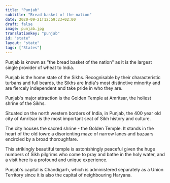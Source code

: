 ```yaml
---
title: "Punjab"
subtitle: "Bread basket of the nation"
date: 2020-09-21T12:59:23+02:00
draft: false
image: punjab.jpg
translationkey: "punjab"
id: "state"
layout: "state"
tags: ["States"] 
---
```


Punjab is known as "the bread basket of the nation" as it is the largest single provider of wheat to India.

Punjab is the home state of the Sikhs. Recognisable by their characteristic turbans and full beards, the Sikhs are India's most distinctive minority and are fiercely independent and take pride in who they are.

Punjab's major attraction is the Golden Temple at Amritsar, the holiest shrine of the Sikhs.
 
Situated on the north western borders of India, in Punjab, the 400 year old city of Amritsar is the most important seat of Sikh history and culture.

The city houses the sacred shrine - the Golden Temple. It stands in the heart of the old town: a disorienting maze of narrow lanes and bazaars encircled by a broad thoroughfare.

This strikingly beautiful temple is astonishingly peaceful given the huge numbers of Sikh pilgrims who come to pray and bathe in the holy water, and a visit here is a profound and unique experience.

Punjab's capital is Chandigarh, which is administered separately as a Union Territory since it is also the capital of neighbouring Haryana.
